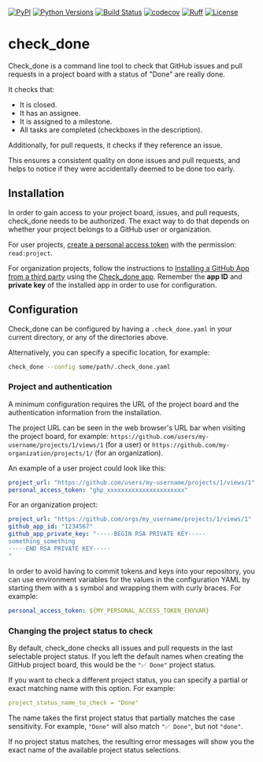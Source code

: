 [![PyPI](https://img.shields.io/pypi/v/check_done)](https://pypi.org/project/check_done/)
[![Python Versions](https://img.shields.io/pypi/pyversions/check_done.svg)](https://www.python.org/downloads/)
[![Build Status](https://github.com/siisurit/check_done/actions/workflows/build.yml/badge.svg)](https://github.com/siisurit/check_done/actions/workflows/build.yml)
[![codecov](https://codecov.io/gh/siisurit/check_done/graph/badge.svg?token=UIJZUCUJII)](https://codecov.io/gh/siisurit/check_done)
[![Ruff](https://img.shields.io/endpoint?url=https://raw.githubusercontent.com/astral-sh/ruff/main/assets/badge/v2.json)](https://github.com/astral-sh/ruff)
[![License](https://img.shields.io/github/license/siisurit/check_done)](https://opensource.org/licenses/BSD-3-Clause)

# check_done

Check_done is a command line tool to check that GitHub issues and pull requests in a project board with a status of "Done" are really done.

It checks that:

- It is closed.
- It has an assignee.
- It is assigned to a milestone.
- All tasks are completed (checkboxes in the description).

Additionally, for pull requests, it checks if they reference an issue.

This ensures a consistent quality on done issues and pull requests, and helps to notice if they were accidentally deemed to be done too early.

## Installation

In order to gain access to your project board, issues, and pull requests, check_done needs to be authorized. The exact way to do that depends on whether your project belongs to a GitHub user or organization.

For user projects, [create a personal access token](https://docs.github.com/en/authentication/keeping-your-account-and-data-secure/managing-your-personal-access-tokens) with the permission: `read:project`.

For organization projects, follow the instructions to [Installing a GitHub App from a third party](https://docs.github.com/en/apps/using-github-apps/installing-a-github-app-from-a-third-party) using the [Check_done app](https://github.com/apps/check-done-app). Remember the **app ID** and **private key** of the installed app in order to use for configuration.

## Configuration

Check_done can be configured by having a `.check_done.yaml` in your current directory, or any of the directories above.

Alternatively, you can specify a specific location, for example:

```bash
check_done --config some/path/.check_done.yaml
```

### Project and authentication

A minimum configuration requires the URL of the project board and the authentication information from the installation.

The project URL can be seen in the web browser's URL bar when visiting the project board, for example: `https://github.com/users/my-username/projects/1/views/1` (for a user) or `https://github.com/my-organization/projects/1/` (for an organization).

An example of a user project could look like this:

```yaml
project_url: "https://github.com/users/my-username/projects/1/views/1"
personal_access_token: "ghp_xxxxxxxxxxxxxxxxxxxxxx"
```

For an organization project:

```yaml
project_url: "https://github.com/orgs/my_username/projects/1/views/1"
github_app_id: "1234567"
github_app_private_key: "-----BEGIN RSA PRIVATE KEY-----
something_something
-----END RSA PRIVATE KEY-----
"
```

In order to avoid having to commit tokens and keys into your repository, you can use environment variables for the values in the configuration YAML by starting them with a `$` symbol and wrapping them with curly braces. For example:

```yaml
personal_access_token: ${MY_PERSONAL_ACCESS_TOKEN_ENVVAR}
```

### Changing the project status to check

By default, check_done checks all issues and pull requests in the last selectable project status. If you left the default names when creating the GitHub project board, this would be the `"✅ Done"` project status.

If you want to check a different project status, you can specify a partial or exact matching name with this option. For example:

```yaml
project_status_name_to_check = "Done"
```

The name takes the first project status that partially matches the case sensitivity. For example, `"Done"` will also match `"✅ Done"`, but not `"done"`.

If no project status matches, the resulting error messages will show you the exact name of the available project status selections.
